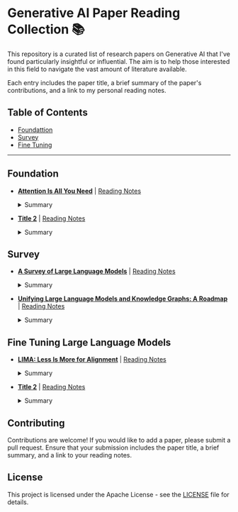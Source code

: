 # Generative AI Paper Reading Collection :books:

This repository is a curated list of research papers on Generative AI that I've found particularly insightful or influential. The aim is to help those interested in this field to navigate the vast amount of literature available. 

Each entry includes the paper title, a brief summary of the paper's contributions, and a link to my personal reading notes.

## Table of Contents

- [Foundattion](#foundation)
- [Survey](#survey)
- [Fine Tuning](#fine-tune)

-----

<a name="#foundation"></a>
## Foundation

- **[Attention Is All You Need](https://1drv.ms/b/s!AlzIBZwjyb1_gbJYLQK3BzDa36Lvgw?e=laPgAo)** | [Reading Notes](./fundation/Attention%20is%20All%20You%20Need.md)
  <details>
  <summary>Summary</summary>
  
  1. **Abstract and Introduction:** The paper introduces the "Transformer", a novel model architecture eschewing recurrence and instead relying entirely on an attention mechanism to draw global dependencies between input and output. The Transformer is proposed as a solution to the problem of long-range dependencies in sequence transduction tasks, which is a limitation of sequence-to-sequence models based on RNNs and CNNs.
  2. **Background:** The authors provide a brief overview of sequence transduction, recurrent neural networks, and the attention mechanism, which are the foundational concepts for their work.
  3. **Model Architecture:** The Transformer model consists of an encoder and decoder, each composed of a stack of identical layers. Each layer has two sub-layers: a multi-head self-attention mechanism and a position-wise fully connected feed-forward network. Residual connections and layer normalization are employed around each of the two sub-layers.
  4. **Attention:** The authors describe the scaled dot-product attention and multi-head attention mechanisms used in their model. The attention function is used to compute a weighted sum of values based on the dot product of the query and key.
  5. **Position-wise Feed-Forward Networks:** Each of the layers in the encoder and decoder contains a fully connected feed-forward network, which is applied to each position separately and identically.
  6. **Embeddings and Softmax:** The model uses learned embeddings to convert the input tokens and output tokens to vectors of dimension d_model. The same weight matrix is shared between the two embedding layers and the pre-softmax linear transformation.
  7. **Positional Encoding:** Since the model doesn't contain recurrence or convolution, positional encodings are added to the input embeddings to indicate the position of the words in the sequence.
  8. **Why Self-Attention:** The authors discuss the advantages of the self-attention mechanism, such as its ability to handle long-range dependencies, its parallelizability, and its capacity to model various types of dependencies.
  9. **Training:** The authors describe the training process, including the use of residual dropout, label smoothing, and a custom learning rate scheduler.
  10. **Results:** The Transformer model achieves state-of-the-art performance on the WMT 2014 English-to-German and English-to-French translation tasks. The authors also conduct an ablation study to understand the importance of different components of the model.
</details>


- **[Title 2](paper-link-2)** | [Reading Notes](notes-link-2)
  <details>
  <summary>Summary</summary>

  Detailed summary of the paper and its contributions.

  </details>


<a name="#survey"></a>
## Survey
- **[A Survey of Large Language Models](https://arxiv.org/pdf/2303.18223.pdf)** | [Reading Notes](./survey/A%20Survey%20of%20Large%20Language%20Models.md)
  <details>
  <summary>Summary</summary>

  This paper provides a comprehensive survey of Large Language Models (LLMs), discussing their pre-training, fine-tuning, utilization, and evaluation. Key points include:

  1. **Introduction**: The paper introduces the concept of LLMs, their evolution, and their impact on various fields.
  2. **Pre-training LLMs**: Discusses the process of pre-training LLMs, including data collection, model architecture, and optimization.
  3. **Adaptation Tuning**: Explores various methods for fine-tuning LLMs, such as prompt engineering, few-shot learning, and reinforcement learning from human feedback.
  4. **Utilization of LLMs**: Discusses different ways to utilize LLMs, including zero-shot, few-shot, and many-shot learning.
  5. **Evaluation of LLMs**: Delves into the evaluation of LLMs, discussing various evaluation tasks and settings.
  6. **Advanced Abilities of LLMs**: Explores three advanced abilities of LLMs: human alignment, interaction with the external environment, and tool manipulation.
  7. **Public Benchmarks and Empirical Analysis**: Introduces several comprehensive benchmarks for evaluating LLMs, including MMLU, BIG-bench, and HELM.
  8. **Conclusion and Future Directions**: Concludes by highlighting the key concepts, findings, and techniques for understanding and utilizing LLMs.

  </details>

- **[Unifying Large Language Models and Knowledge Graphs: A Roadmap](https://arxiv.org/pdf/2306.08302v1.pdf)** | [Reading Notes](./survey/Unifying%20Large%20Language%20Models%20and%20Knowledge%20Graphs%3A%20A%20Roadmap.md)
  <details>
  <summary>Summary</summary>

  1. **Introduction**: The paper discusses the integration of Large Language Models (LLMs) and Knowledge Graphs (KGs) to leverage the strengths of both. LLMs excel in understanding and generating human-like text, while KGs provide structured and factual knowledge.
  2. **KGs for LLMs**: The authors discuss how KGs can be used to enhance LLMs. This can be done through pre-training, where KGs are used to generate training data for LLMs, or through KG-enhanced inference, where KGs are used during the inference stage to guide the LLM's responses.
  3. **LLMs for KGs**: The authors discuss how LLMs can be used to enhance KGs. This includes using LLMs to generate embeddings for KGs, for joint text and KG embedding, for KG completion, and for KG construction. The authors also discuss the use of LLMs for KG-to-text generation and KG question answering.
  4. **Synergized LLMs + KGs**: The authors discuss the synergy of LLMs and KGs, which combines the merits of both to enhance performance in various downstream applications. This includes knowledge representation and reasoning.
  5. **Future Directions**: The authors discuss several future directions for this research area, including using KGs for hallucination detection in LLMs, editing knowledge in LLMs, injecting knowledge into black-box LLMs, using multi-modal LLMs for KGs, developing LLMs that understand KG structure, and synergizing LLMs and KGs for bidirectional reasoning.
  6. **Conclusion**: The authors conclude that unifying LLMs and KGs is an active research direction that has attracted increasing attention. They hope that their overview of the recent research in this field can provide a comprehensive understanding and advance future research.
  
  </details>



<a name="#fine-tune"></a>
## Fine Tuning Large Language Models

- **[LIMA: Less Is More for Alignment](https://arxiv.org/pdf/2305.11206.pdf)** | [Reading Notes](./large_language_models_fine_tuning/LIMA%3A%20Less%20Is%20More%20for%20Alignment.md)
  <details>
  <summary>Summary</summary>

  - **Abstract & Introduction**: The authors propose LIMA, a 65B parameter language model fine-tuned on only 1,000 carefully curated prompts and responses, suggesting that most knowledge in large language models is learned during pretraining.
  - **Alignment Data & Training LIMA**: They collect a dataset of 1,000 prompts and responses for fine-tuning LIMA, introducing a special end-of-turn token (EOT) to differentiate between each speaker.
  - **Human Evaluation & Experiment Setup**: LIMA is evaluated against state-of-the-art language models, outperforming OpenAI's RLHF-based DaVinci003 and a 65B-parameter reproduction of Alpaca trained on 52,000 examples.
  - **Results & Analysis**: Despite training on 52 times more data, Alpaca 65B tends to produce less preferable outputs than LIMA. Bard produces better responses than LIMA 42% of the time.
  - **Multi-turn Dialogue**: LIMA responses are surprisingly coherent for a zero-shot chatbot, but in 6 out of 10 conversations, LIMA fails to follow the prompt within 3 interactions.
  - **Discussion**: The authors show that fine-tuning a strong pretrained language model on 1,000 carefully curated examples can produce remarkable, competitive results. However, there are limitations to this approach, including the mental effort in constructing such examples and the robustness of LIMA.

  </details>


- **[Title 2](paper-link-2)** | [Reading Notes](notes-link-2)
  <details>
  <summary>Summary</summary>

  Detailed summary of the paper and its contributions.

  </details>




## Contributing

Contributions are welcome! If you would like to add a paper, please submit a pull request. Ensure that your submission includes the paper title, a brief summary, and a link to your reading notes.

## License

This project is licensed under the Apache License - see the [LICENSE](LICENSE) file for details.
